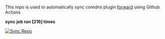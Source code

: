 This repo is used to automatically sync coredns plugin [forward](https://github.com/QZLin/forward) using Github Actions

**sync job ran [216] times**

[![Sync Repo](https://github.com/QZLin/coredns-extract/actions/workflows/sync.yaml/badge.svg)](https://github.com/QZLin/coredns-extract/actions/workflows/sync.yaml)
